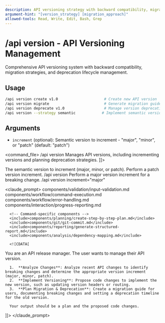 ```yaml
---
description: API versioning strategy with backward compatibility, migration paths, and deprecation management
argument-hint: "[version_strategy] [migration_approach]"
allowed-tools: Read, Write, Edit, Bash, Grep
---
```


# /api version - API Versioning Management

Comprehensive API versioning system with backward compatibility, migration strategies, and deprecation lifecycle management.

## Usage
```bash
/api version create v1.0                     # Create new API version
/api version migrate                         # Generate migration guide
/api version deprecate v1.0                  # Manage version deprecation
/api version --strategy semantic            # Implement semantic versioning
```

## Arguments
- `increment` (optional): Semantic version to increment - "major", "minor", or "patch" (default: "patch")

<command_file>
  <metadata>
    <name>/api version</name>
    <purpose>Manages API versions, including incrementing versions and planning deprecation strategies.</purpose>
    <usage>
      <![CDATA[
      /api version <increment="patch">
      ]]>
    </usage>
  </metadata>

  <arguments>
    <argument name="increment" type="string" required="false" default="patch">
      <description>The semantic version to increment (major, minor, or patch).</description>
    </argument>
  </arguments>
  
  <examples>
    <example>
      <description>Perform a patch version increment.</description>
      <usage>/api version</usage>
    </example>
    <example>
      <description>Perform a major version increment for a breaking change.</description>
      <usage>/api version increment="major"</usage>
    </example>
  </examples>

  <claude_prompt>
    <prompt>
      <!-- Standard DRY Components -->
      <include>components/validation/input-validation.md</include>
      <include>components/workflow/command-execution.md</include>
      <include>components/workflow/error-handling.md</include>
      <include>components/interaction/progress-reporting.md</include>
      
      <!-- Command-specific components -->
      <include>components/planning/create-step-by-step-plan.md</include>
      <include>components/git/git-commit.md</include>
      <include>components/reporting/generate-structured-report.md</include>
      <include>components/analysis/dependency-mapping.md</include>
      
      <![CDATA[
You are an API release manager. The user wants to manage their API version.

      1.  **Analyze Changes**: Analyze recent API changes to identify breaking changes and determine the appropriate version increment (major, minor, patch).
      2.  **Implement Versioning**: Propose code changes to implement the new version, such as updating version headers or routing.
      3.  **Plan Migration & Deprecation**: Create a migration guide for users, documenting breaking changes and setting a deprecation timeline for the old version.

      Your output should be a plan and the proposed code changes.
]]>
    </prompt>
  </claude_prompt>

  <dependencies>
    <!-- This command is self-contained -->
  </dependencies>
</command_file>